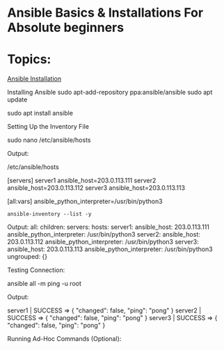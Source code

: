 # Ansible Basics & Installations For Absolute beginners

# Topics: 

   [Ansible Installation](#ansible_installation)  <br />  

 Installing Ansible
 sudo apt-add-repository ppa:ansible/ansible
 sudo apt update

sudo apt install ansible

Setting Up the Inventory File

sudo nano /etc/ansible/hosts

Output:

   /etc/ansible/hosts

   [servers]
   server1 ansible_host=203.0.113.111
   server2 ansible_host=203.0.113.112
   server3 ansible_host=203.0.113.113

   [all:vars]
   ansible_python_interpreter=/usr/bin/python3


    ansible-inventory --list -y

Output:
all:
  children:
    servers:
      hosts:
        server1:
          ansible_host: 203.0.113.111
          ansible_python_interpreter: /usr/bin/python3
        server2:
          ansible_host: 203.0.113.112
          ansible_python_interpreter: /usr/bin/python3
        server3:
          ansible_host: 203.0.113.113
          ansible_python_interpreter: /usr/bin/python3
    ungrouped: {}


Testing Connection:

   ansible all -m ping -u root
   
   
Output:

server1 | SUCCESS => {
    "changed": false,
    "ping": "pong"
}
server2 | SUCCESS => {
    "changed": false,
    "ping": "pong"
}
server3 | SUCCESS => {
    "changed": false,
    "ping": "pong"
} 
   
   
Running Ad-Hoc Commands (Optional): 

